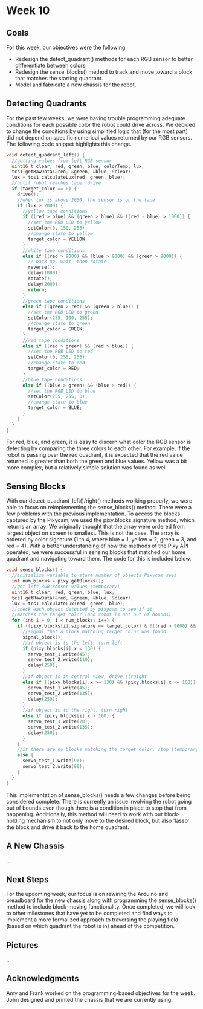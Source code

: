 # Week 10
## Goals
For this week, our objectives were the following:
* Redesign the detect_quadrant() methods for each RGB sensor to better differentiate between colors.
* Redesign the sense_blocks() method to track and move toward a block that matches the starting quadrant.
* Model and fabricate a new chassis for the robot.

## Detecting Quadrants
For the past few weeks, we were having trouble programming adequate conditions for each possible color the robot could drive across. We decided to change the conditions by using simplified logic that (for the most part) did not depend on specific numerical values returned by our RGB sensors. The following code snippet highlights this change.

```c++
void detect_quadrant_left() {
  //getting values from left RGB sensor
  uint16_t clear, red, green, blue, colorTemp, lux;
  tcs1.getRawData(&red, &green, &blue, &clear);
  lux = tcs1.calculateLux(red, green, blue);
  //until robot reaches tape, drive
  if (target_color == 0) {
    drive();
    //when lux is above 2000, the sensor is on the tape
    if (lux > 2000) {
      //yellow tape conditions
      if ((red > blue) && (green > blue) && ((red - blue) > 1000)) {
        //set the RGB LED to yellow
        setColor(0, 150, 255);
        //change state to yellow
        target_color = YELLOW;
      }
      //white tape conditions
      else if ((red > 9000) && (blue > 9000) && (green > 9000)) {
        // back up, wait, then rotate
        reverse();
        delay(1000);
        rotate();
        delay(2000);
        return;
      }
      //green tape conditions
      else if ((green > red) && (green > blue)) {
        //set the RGB LED to green
        setColor(255, 100, 255);
        //change state to green
        target_color = GREEN;
      }
      //red tape conditions
      else if ((red > green) && (red > blue)) {
        //set the RGB LED to red
        setColor(0, 255, 255);
        //change state to red
        target_color = RED;
      }
      //blue tape conditions
      else if ((blue > green) && (blue > red)) {
        //set the RGB LED to blue
        setColor(255, 255, 0);
        //change state to blue
        target_color = BLUE;
      }
    }
  }
}
```
For red, blue, and green, it is easy to discern what color the RGB sensor is detecting by comparing the three colors to each other. For example, if the robot is passing over the red quadrant, it is expected that the red value returned is greater than both the green and blue values. Yellow was a bit more complex, but a relatively simple solution was found as well.

## Sensing Blocks
With our detect_quadrant_left()/right() methods working properly, we were able to focus on reimplementing the sense_blocks() method. There were a few problems with the previous implementation. To access the blocks captured by the Pixycam, we used the pixy.blocks.signature method, which returns an array. We originally thought that the array were ordered from largest object on screen to smallest. This is not the case. The array is ordered by color signature (1 to 4, where blue = 1, yellow = 2, green = 3, and red = 4). With a better understanding of how the methods of the Pixy API operated, we were successful in sensing blocks that matched our home quadrant and navigating toward them. The code for this is included below.

```c++
void sense_blocks() {
  //initialize variable to store number of objects Pixycam sees
  int num_blocks = pixy.getBlocks();
  //get left RGB sensor values (temporary)
  uint16_t clear, red, green, blue, lux;
  tcs1.getRawData(&red, &green, &blue, &clear);
  lux = tcs1.calculateLux(red, green, blue);
  //check each object detected by pixycam to see if it
  //matches the target color (and robot is not out of bounds)
  for (int i = 0; i < num_blocks; i++) {
    if ((pixy.blocks[i].signature == target_color) & !((red > 9000) && (blue > 9000) && (green > 9000) && (lux > 3000))) {
      //signal that a block matching target color was found
      signal_block();
      //if object is to the left, turn left
      if (pixy.blocks[i].x < 130) {
        servo_test_1.write(45);
        servo_test_2.write(110);
        delay(250);
      }
      //if object is in central view, drive straight
      else if ((pixy.blocks[i].x >= 130) && (pixy.blocks[i].x <= 160)) {
        servo_test_1.write(45);
        servo_test_2.write(135);
        delay(250);
      }
      //if object is to the right, turn right
      else if (pixy.blocks[i].x > 160) {
        servo_test_1.write(70);
        servo_test_2.write(135);
        delay(250);
      }
    }
    //if there are no blocks matching the target color, stop (temporary)
    else {
      servo_test_1.write(90);
      servo_test_2.write(90);
    }
  }
}
```
This implementation of sense_blocks() needs a few changes before being considered complete. There is currently an issue involving the robot going out of bounds even though there is a condition in place to stop that from happening. Additionally, this method will need to work with our block-holding mechanism to not only move to the desired block, but also 'lasso' the block and drive it back to the home quadrant.

## A New Chassis
...

## Next Steps
For the upcoming week, our focus is on rewiring the Arduino and breadboard for the new chassis along with programming the sense_blocks() method to include block-moving functionality. Once completed, we will look to other milestones that have yet to be completed and find ways to implement a more formalized approach to traversing the playing field (based on which quadrant the robot is in) ahead of the competition.

## Pictures
...

## Acknowledgments
Amy and Frank worked on the programming-based objectives for the week. John designed and printed the chassis that we are currently using.
